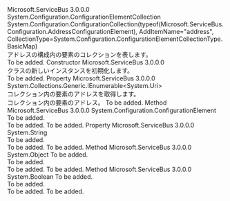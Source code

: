 <Type Name="AddressConfigurationElementCollection" FullName="Microsoft.ServiceBus.Configuration.AddressConfigurationElementCollection">
  <TypeSignature Language="C#" Value="public sealed class AddressConfigurationElementCollection : System.Configuration.ConfigurationElementCollection" />
  <TypeSignature Language="ILAsm" Value=".class public auto ansi sealed beforefieldinit AddressConfigurationElementCollection extends System.Configuration.ConfigurationElementCollection" />
  <TypeSignature Language="DocId" Value="T:Microsoft.ServiceBus.Configuration.AddressConfigurationElementCollection" />
  <TypeSignature Language="VB.NET" Value="Public NotInheritable Class AddressConfigurationElementCollection&#xA;Inherits ConfigurationElementCollection" />
  <TypeSignature Language="F#" Value="type AddressConfigurationElementCollection = class&#xA;    inherit ConfigurationElementCollection" />
  <AssemblyInfo>
    <AssemblyName>Microsoft.ServiceBus</AssemblyName>
    <AssemblyVersion>3.0.0.0</AssemblyVersion>
  </AssemblyInfo>
  <Base>
    <BaseTypeName>System.Configuration.ConfigurationElementCollection</BaseTypeName>
  </Base>
  <Interfaces />
  <Attributes>
    <Attribute>
      <AttributeName>System.Configuration.ConfigurationCollection(typeof(Microsoft.ServiceBus.Configuration.AddressConfigurationElement), AddItemName="address", CollectionType=System.Configuration.ConfigurationElementCollectionType.BasicMap)</AttributeName>
    </Attribute>
  </Attributes>
  <Docs>
    <summary>アドレスの構成内の要素のコレクションを表します。</summary>
    <remarks>To be added.</remarks>
  </Docs>
  <Members>
    <Member MemberName=".ctor">
      <MemberSignature Language="C#" Value="public AddressConfigurationElementCollection ();" />
      <MemberSignature Language="ILAsm" Value=".method public hidebysig specialname rtspecialname instance void .ctor() cil managed" />
      <MemberSignature Language="DocId" Value="M:Microsoft.ServiceBus.Configuration.AddressConfigurationElementCollection.#ctor" />
      <MemberSignature Language="VB.NET" Value="Public Sub New ()" />
      <MemberType>Constructor</MemberType>
      <AssemblyInfo>
        <AssemblyName>Microsoft.ServiceBus</AssemblyName>
        <AssemblyVersion>3.0.0.0</AssemblyVersion>
      </AssemblyInfo>
      <Parameters />
      <Docs>
        <summary><see cref="T:Microsoft.ServiceBus.Configuration.AddressConfigurationElementCollection" /> クラスの新しいインスタンスを初期化します。</summary>
        <remarks>To be added.</remarks>
      </Docs>
    </Member>
    <Member MemberName="Addresses">
      <MemberSignature Language="C#" Value="public System.Collections.Generic.IEnumerable&lt;Uri&gt; Addresses { get; }" />
      <MemberSignature Language="ILAsm" Value=".property instance class System.Collections.Generic.IEnumerable`1&lt;class System.Uri&gt; Addresses" />
      <MemberSignature Language="DocId" Value="P:Microsoft.ServiceBus.Configuration.AddressConfigurationElementCollection.Addresses" />
      <MemberSignature Language="VB.NET" Value="Public ReadOnly Property Addresses As IEnumerable(Of Uri)" />
      <MemberSignature Language="F#" Value="member this.Addresses : seq&lt;Uri&gt;" Usage="Microsoft.ServiceBus.Configuration.AddressConfigurationElementCollection.Addresses" />
      <MemberType>Property</MemberType>
      <AssemblyInfo>
        <AssemblyName>Microsoft.ServiceBus</AssemblyName>
        <AssemblyVersion>3.0.0.0</AssemblyVersion>
      </AssemblyInfo>
      <ReturnValue>
        <ReturnType>System.Collections.Generic.IEnumerable&lt;System.Uri&gt;</ReturnType>
      </ReturnValue>
      <Docs>
        <summary>コレクション内の要素のアドレスを取得します。</summary>
        <value>コレクション内の要素のアドレス。</value>
        <remarks>To be added.</remarks>
      </Docs>
    </Member>
    <Member MemberName="CreateNewElement">
      <MemberSignature Language="C#" Value="protected override System.Configuration.ConfigurationElement CreateNewElement ();" />
      <MemberSignature Language="ILAsm" Value=".method familyhidebysig virtual instance class System.Configuration.ConfigurationElement CreateNewElement() cil managed" />
      <MemberSignature Language="DocId" Value="M:Microsoft.ServiceBus.Configuration.AddressConfigurationElementCollection.CreateNewElement" />
      <MemberSignature Language="VB.NET" Value="Protected Overrides Function CreateNewElement () As ConfigurationElement" />
      <MemberSignature Language="F#" Value="override this.CreateNewElement : unit -&gt; System.Configuration.ConfigurationElement" Usage="addressConfigurationElementCollection.CreateNewElement " />
      <MemberType>Method</MemberType>
      <AssemblyInfo>
        <AssemblyName>Microsoft.ServiceBus</AssemblyName>
        <AssemblyVersion>3.0.0.0</AssemblyVersion>
      </AssemblyInfo>
      <ReturnValue>
        <ReturnType>System.Configuration.ConfigurationElement</ReturnType>
      </ReturnValue>
      <Parameters />
      <Docs>
        <summary>To be added.</summary>
        <returns>To be added.</returns>
        <remarks>To be added.</remarks>
      </Docs>
    </Member>
    <Member MemberName="ElementName">
      <MemberSignature Language="C#" Value="protected override string ElementName { get; }" />
      <MemberSignature Language="ILAsm" Value=".property instance string ElementName" />
      <MemberSignature Language="DocId" Value="P:Microsoft.ServiceBus.Configuration.AddressConfigurationElementCollection.ElementName" />
      <MemberSignature Language="VB.NET" Value="Protected Overrides ReadOnly Property ElementName As String" />
      <MemberSignature Language="F#" Value="member this.ElementName : string" Usage="Microsoft.ServiceBus.Configuration.AddressConfigurationElementCollection.ElementName" />
      <MemberType>Property</MemberType>
      <AssemblyInfo>
        <AssemblyName>Microsoft.ServiceBus</AssemblyName>
        <AssemblyVersion>3.0.0.0</AssemblyVersion>
      </AssemblyInfo>
      <ReturnValue>
        <ReturnType>System.String</ReturnType>
      </ReturnValue>
      <Docs>
        <summary>To be added.</summary>
        <value>To be added.</value>
        <remarks>To be added.</remarks>
      </Docs>
    </Member>
    <Member MemberName="GetElementKey">
      <MemberSignature Language="C#" Value="protected override object GetElementKey (System.Configuration.ConfigurationElement element);" />
      <MemberSignature Language="ILAsm" Value=".method familyhidebysig virtual instance object GetElementKey(class System.Configuration.ConfigurationElement element) cil managed" />
      <MemberSignature Language="DocId" Value="M:Microsoft.ServiceBus.Configuration.AddressConfigurationElementCollection.GetElementKey(System.Configuration.ConfigurationElement)" />
      <MemberSignature Language="VB.NET" Value="Protected Overrides Function GetElementKey (element As ConfigurationElement) As Object" />
      <MemberSignature Language="F#" Value="override this.GetElementKey : System.Configuration.ConfigurationElement -&gt; obj" Usage="addressConfigurationElementCollection.GetElementKey element" />
      <MemberType>Method</MemberType>
      <AssemblyInfo>
        <AssemblyName>Microsoft.ServiceBus</AssemblyName>
        <AssemblyVersion>3.0.0.0</AssemblyVersion>
      </AssemblyInfo>
      <ReturnValue>
        <ReturnType>System.Object</ReturnType>
      </ReturnValue>
      <Parameters>
        <Parameter Name="element" Type="System.Configuration.ConfigurationElement" />
      </Parameters>
      <Docs>
        <param name="element">To be added.</param>
        <summary>To be added.</summary>
        <returns>To be added.</returns>
        <remarks>To be added.</remarks>
      </Docs>
    </Member>
    <Member MemberName="IsElementName">
      <MemberSignature Language="C#" Value="protected override bool IsElementName (string elementName);" />
      <MemberSignature Language="ILAsm" Value=".method familyhidebysig virtual instance bool IsElementName(string elementName) cil managed" />
      <MemberSignature Language="DocId" Value="M:Microsoft.ServiceBus.Configuration.AddressConfigurationElementCollection.IsElementName(System.String)" />
      <MemberSignature Language="VB.NET" Value="Protected Overrides Function IsElementName (elementName As String) As Boolean" />
      <MemberSignature Language="F#" Value="override this.IsElementName : string -&gt; bool" Usage="addressConfigurationElementCollection.IsElementName elementName" />
      <MemberType>Method</MemberType>
      <AssemblyInfo>
        <AssemblyName>Microsoft.ServiceBus</AssemblyName>
        <AssemblyVersion>3.0.0.0</AssemblyVersion>
      </AssemblyInfo>
      <ReturnValue>
        <ReturnType>System.Boolean</ReturnType>
      </ReturnValue>
      <Parameters>
        <Parameter Name="elementName" Type="System.String" />
      </Parameters>
      <Docs>
        <param name="elementName">To be added.</param>
        <summary>To be added.</summary>
        <returns>To be added.</returns>
        <remarks>To be added.</remarks>
      </Docs>
    </Member>
  </Members>
</Type>